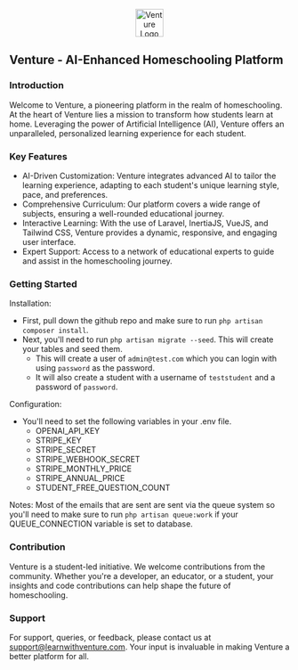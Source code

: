 <p align="center">
    <a href="https://learnwithventure.com" target="_blank">
    <img src="https://learnwithventure.com/assets/logo.png" width="50" alt="Venture Logo">
    </a>
</p>

## Venture - AI-Enhanced Homeschooling Platform

### Introduction

Welcome to Venture, a pioneering platform in the realm of homeschooling. At the heart of Venture lies a mission to transform how students learn at home. Leveraging the power of Artificial Intelligence (AI), Venture offers an unparalleled, personalized learning experience for each student.

### Key Features

- AI-Driven Customization: Venture integrates advanced AI to tailor the learning experience, adapting to each student's unique learning style, pace, and preferences.
- Comprehensive Curriculum: Our platform covers a wide range of subjects, ensuring a well-rounded educational journey.
- Interactive Learning: With the use of Laravel, InertiaJS, VueJS, and Tailwind CSS, Venture provides a dynamic, responsive, and engaging user interface.
- Expert Support: Access to a network of educational experts to guide and assist in the homeschooling journey.

### Getting Started

Installation:
- First, pull down the github repo and make sure to run `php artisan composer install`.
- Next, you'll need to run `php artisan migrate --seed`. This will create your tables and seed them.
    - This will create a user of `admin@test.com` which you can login with using `password` as the password.
    - It will also create a student with a username of `teststudent` and a password of `password`.

Configuration:
- You'll need to set the following variables in your .env file.
    - OPENAI_API_KEY
    - STRIPE_KEY
    - STRIPE_SECRET
    - STRIPE_WEBHOOK_SECRET
    - STRIPE_MONTHLY_PRICE
    - STRIPE_ANNUAL_PRICE
    - STUDENT_FREE_QUESTION_COUNT

Notes: Most of the emails that are sent are sent via the queue system so you'll need to make sure to run `php artisan queue:work` if your QUEUE_CONNECTION variable is set to database.

### Contribution

Venture is a student-led initiative. We welcome contributions from the community. Whether you're a developer, an educator, or a student, your insights and code contributions can help shape the future of homeschooling.

### Support

For support, queries, or feedback, please contact us at support@learnwithventure.com. Your input is invaluable in making Venture a better platform for all.
